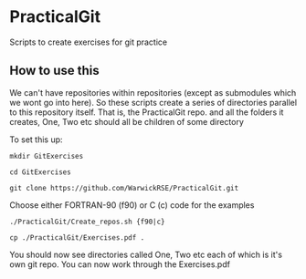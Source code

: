 # PracticalGit
Scripts to create exercises for git practice

## How to use this

We can't have repositories within repositories (except as submodules which we wont go into here). So these scripts create a series of directories parallel to this repository itself. That is, the PracticalGit repo. and all the folders it creates, One, Two etc should all be children of some directory

To set this up:

`mkdir GitExercises`

`cd GitExercises`

`git clone https://github.com/WarwickRSE/PracticalGit.git`

Choose either FORTRAN-90 (f90) or C (c) code for the examples

`./PracticalGit/Create_repos.sh {f90|c}`

`cp ./PracticalGit/Exercises.pdf .`

You should now see directories called One, Two etc each of which is it's own git repo. You can now work through the Exercises.pdf
